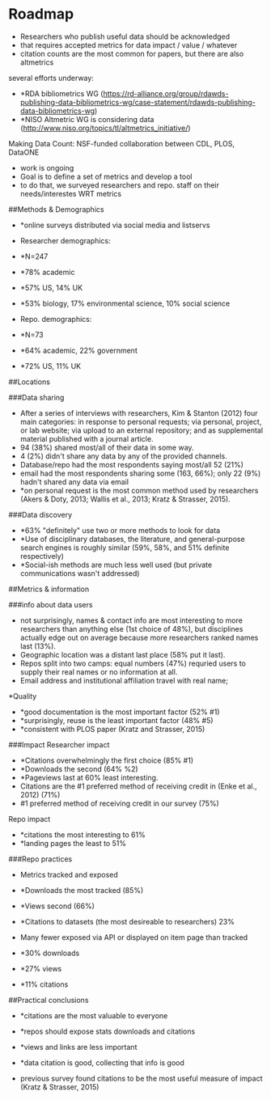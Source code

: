 # Roadmap

* Researchers who publish useful data should be acknowledged
* that requires accepted metrics for data impact / value / whatever
* citation counts are the most common for papers, but there are also altmetrics

several efforts underway:
* *RDA bibliometrics WG (https://rd-alliance.org/group/rdawds-publishing-data-bibliometrics-wg/case-statement/rdawds-publishing-data-bibliometrics-wg)
* *NISO Altmetric WG is considering data (http://www.niso.org/topics/tl/altmetrics_initiative/)

Making Data Count: NSF-funded collaboration between CDL, PLOS, DataONE
* work is ongoing
* Goal is to define a set of metrics and develop a tool
* to do that, we surveyed researchers and repo. staff on their needs/interestes WRT metrics

##Methods & Demographics
* *online surveys distributed via social media and listservs

* Researcher demographics:
* *N=247
* *78% academic
* *57% US, 14% UK
* *53% biology, 17% environmental science, 10% social science

* Repo. demographics:
* *N=73
* *64% academic, 22% government
* *72% US, 11% UK


##Locations

###Data sharing
* After a series of interviews with researchers, Kim & Stanton (2012) four main categories: in response to personal requests; via personal, project, or lab website; via upload to an external repository; and as supplemental material published with a journal article.
* 94 (38%) shared most/all of their data in some way.
* 4 (2%) didn't share any data by any of the provided channels.
* Database/repo had the most respondents saying most/all 52 (21%)
* email had the most respondents sharing some (163, 66%); only 22 (9%) hadn't shared any data via email
* *on personal request is the most common method used by researchers (Akers & Doty, 2013; Wallis et al., 2013; Kratz & Strasser, 2015).

###Data discovery
* *63% "definitely" use two or more methods to look for data
* *Use of disciplinary databases, the literature, and general-purpose search engines is roughly similar (59%, 58%, and 51% definite respectively)
* *Social-ish methods are much less well used (but private communications wasn't addressed)


##Metrics & information

###info about data users
* not surprisingly, names & contact info are most interesting to more researchers than anything else (1st choice of 48%), but disciplines actually edge out on average because more researchers ranked names last (13%).
* Geographic location was a distant last place (58% put it last).
* Repos split into two camps: equal numbers (47%) requried users to supply their real names or no information at all.
* Email address and institutional affiliation travel with real name; 


*Quality
* *good documentation is the most important factor (52% #1)
* *surprisingly, reuse is the least important factor (48% #5)
* *consistent with PLOS paper (Kratz and Strasser, 2015)


###Impact
Researcher impact
* *Citations overwhelmingly the first choice (85% #1)
* *Downloads the second (64% %2)
* *Pageviews last at 60% least interesting.
* Citations are the #1 preferred method of receiving credit in (Enke et al., 2012) (71%)
* #1 preferred method of receiving credit in our survey (75%)			

Repo impact
* *citations the most interesting to 61%
* *landing pages the least to 51%

###Repo practices
* Metrics tracked and exposed
* *Downloads the most tracked (85%)
* *Views second (66%)
* *Citations to datasets (the most desireable to researchers) 23%

* Many fewer exposed via API or displayed on item page than tracked
* *30% downloads
* *27% views
* *11% citations



##Practical conclusions
* *citations are the most valuable to everyone
* *repos should expose stats downloads and citations
* *views and links are less important
* *data citation is good, collecting that info is good

* previous survey found citations to be the most useful measure of impact (Kratz & Strasser, 2015)